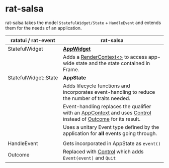 
# rat-salsa

rat-salsa takes the model `StatefulWidget/State` + `HandleEvent` and
extends them for the needs of an application.

| ratatui / rat-event    | rat-salsa                                |
|------------------------|------------------------------------------|
| StatefulWidget         | **[AppWidget][refAppWidget]**            |
|                        | Adds a [RenderContext<>][refRenderContext] to access app-wide state and the state contained in Frame. |
| StatefulWidget::State  | **[AppState][refAppState]**              |
|                        | Adds lifecycle functions and incorporates event-handling to reduce the number of traits needed. |
|                        | Event-handling replaces the qualifier with an [AppContext][refAppContext] and uses [Control][refControl] instead of [Outcome][refOutcome] for its result. |
|                        | Uses a unitary Event type defined by the application for **all** events going through. |
|                        |                                          |
| HandleEvent            | Gets incorporated in AppState as `event()` |
| Outcome                | Replaced with [Control][refControl] which adds `Event(event)` and `Quit` |


[refAppContext]: https://docs.rs/rat-salsa/latest/rat_salsa/struct.AppContext.html
[refRenderContext]: https://docs.rs/rat-salsa/latest/rat_salsa/struct.RenderContext.html
[refAppState]: https://docs.rs/rat-salsa/latest/rat_salsa/trait.AppState.html
[refAppWidget]: https://docs.rs/rat-salsa/latest/rat_salsa/trait.AppWidget.html
[refControl]: https://docs.rs/rat-salsa/latest/rat_salsa/enum.Control.html
[refOutcome]: https://docs.rs/rat-event/latest/rat_event/enum.Outcome.html
